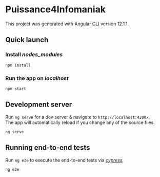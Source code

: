 # Puissance4Infomaniak

This project was generated with [Angular CLI](https://github.com/angular/angular-cli) version 12.1.1.

## Quick launch

### Install *nodes_modules*

```
npm install
```
### Run the app on *localhost*
```
npm start
```

## Development server

Run `ng serve` for a dev server & navigate to `http://localhost:4200/`.  
The app will automatically reload if you change any of the source files.
```
ng serve
```

## Running end-to-end tests

Run `ng e2e` to execute the end-to-end tests via [*cypress*](https://www.cypress.io/).  
```
ng e2e
```
